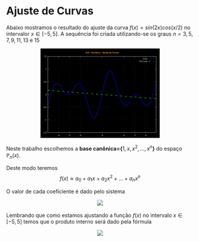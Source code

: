 # Ajuste de Curvas  
Abaixo mostramos o resultado do ajuste da curva $f(x)=sin(2x)cos(x/2)$ no intervalor $x\in [-5, 5]$. A sequência foi criada utilizando-se os graus $n=3,5,7,9,11,13 \text{ e } 15$

<p align="center">
  <img width="320" height="240" src="curve_animation.gif">
</p>


Neste trabalho escolhemos a **base canônica={**$1,x,x^2,\dots,x^n$**}** do espaço $\mathbb{P}_n(x)$. 

Deste modo teremos $$f(x)\approx a_0+a_1x+a_2x^2+\dots+a_nx^n$$

O valor de cada coeficiente é dado pelo sistema


<p align="center">
<img src="https://latex.codecogs.com/gif.latex?%5Cbegin%7Bpmatrix%7D%20%3C1%2C1%3E%20%26%20%3C1%2Cx%3E%20%26%20%3C1%2Cx%5E2%3E%20%26%5Cdots%20%26%20%3C1%2Cx%5En%3E%20%5C%5C%20%3Cx%2C1%3E%20%26%20%3Cx%2Cx%3E%20%26%20%3Cx%2Cx%5E2%3E%20%26%20%5Cdots%20%26%20%3Cx%2Cx%5En%3E%5C%5C%20%3Cx%5E2%2C1%3E%20%26%20%3Cx%5E2%2Cx%3E%20%26%20%3Cx%5E2%2Cx%5E2%3E%20%26%20%5Cdots%20%26%20%3Cx%5E2%2Cx%5En%3E%5C%5C%20%5Cvdots%26%5Cvdots%26%5Cvdots%26%5Cddots%26%5Cvdots%5C%5C%20%3Cx%5En%2C1%3E%20%26%20%3Cx%5En%2Cx%3E%20%26%20%3Cx%5En%2Cx%5E2%3E%20%26%20%5Cdots%20%26%20%3Cx%5En%2Cx%5En%3E%20%5Cend%7Bpmatrix%7D%20%5Cbegin%7Bpmatrix%7D%20a_o%5C%5Ca_1%5C%5Ca_2%5C%5C%5Cvdots%5C%5Ca_n%20%5Cend%7Bpmatrix%7D%3D%20%5Cbegin%7Bpmatrix%7D%20%3Cf%28x%29%2C1%3E%5C%5C%20%3Cf%28x%29%2Cx%3E%5C%5C%20%3Cf%28x%29%2Cx%5E2%3E%5C%5C%20%5Cvdots%5C%5C%20%3Cf%28x%29%2Cx%5En%3E%20%5Cend%7Bpmatrix%7D">
</p>


Lembrando que como estamos ajustando a função $f(x)$ no intervalo $x \in [-5,5]$ temos que o produto interno será dado pela fórmula 
<p align="center">
<img src="https://latex.codecogs.com/gif.latex?%3Cf%2Cg%3E%3D%5Cint_%7B-5%7D%5E5%20f%28x%29g%28x%29%20dx">
</p>
